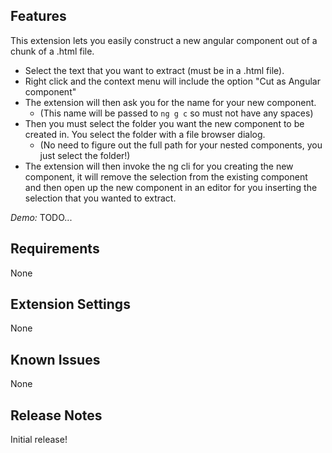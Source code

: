 ## Features

This extension lets you easily construct a new angular component out of a chunk of a .html file.
- Select the text that you want to extract (must be in a .html file).
- Right click and the context menu will include the option "Cut as Angular component"
- The extension will then ask you for the name for your new component. 
    - (This name will be passed to `ng g c` so must not have any spaces)
- Then you must select the folder you want the new component to be created in. You select the folder with a file browser dialog. 
    - (No need to figure out the full path for your nested components, you just select the folder!)
- The extension will then invoke the ng cli for you creating the new component, it will remove the selection from the existing component and then open up the new component in an editor for you inserting the selection that you wanted to extract.

_Demo:_
TODO...

## Requirements

None

## Extension Settings

None

## Known Issues

None

## Release Notes

Initial release!
